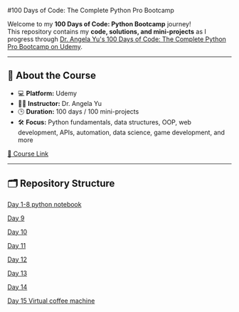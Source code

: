 #100 Days of Code: The Complete Python Pro Bootcamp

Welcome to my **100 Days of Code: Python Bootcamp** journey!  
This repository contains my **code, solutions, and mini-projects** as I progress through [Dr. Angela Yu's 100 Days of Code: The Complete Python Pro Bootcamp on Udemy](https://www.udemy.com/course/100-days-of-code/).

---

## 📌 **About the Course**
- 💻 **Platform:** Udemy  
- 👨‍🏫 **Instructor:** Dr. Angela Yu  
- 🕒 **Duration:** 100 days / 100 mini-projects  
- 🛠 **Focus:** Python fundamentals, data structures, OOP, web development, APIs, automation, data science, game development, and more  

[🔗 Course Link](https://www.udemy.com/course/100-days-of-code/learn/lecture/19211072?start=225#overview)

---

## 🗂 **Repository Structure**
[Day 1-8 python notebook](Day_1_8.ipynb)

[Day 9](Day_9.ipynb)

[Day 10](Day_10.ipynb)

[Day 11](Day_11.ipynb)


[Day 12](Day_12.ipynb)


[Day 13](Day_13.ipynb)


[Day 14](Day_14.ipynb)


[Day 15 Virtual coffee machine ](Day_15_Virtual_coffee_machine_program.ipynb)





